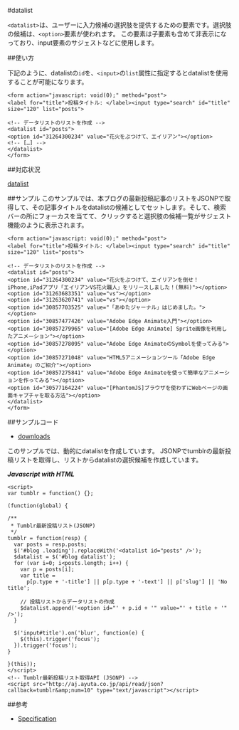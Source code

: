 #datalist

`<datalist>`は、ユーザーに入力候補の選択肢を提供するための要素です。選択肢の候補は、`<option>`要素が使われます。
この要素は子要素も含めて非表示になっており、input要素のサジェストなどに使用します。

##使い方

下記のように、datalistの`id`を、`<input>`の`list`属性に指定するとdatalistを使用することが可能になります。

```
<form action="javascript: void(0);" method="post">
<label for="title">投稿タイトル: </label><input type="search" id="title" size="120" list="posts">

<!-- データリストのリストを作成 -->
<datalist id="posts">
<option id="31264300234" value="花火をぶつけて、エイリアン"></option>
<!-- […] -->
</datalist>
</form>
```



##対応状況

[datalist](http://caniuse.com/#feat=datalist)

##サンプル
このサンプルでは、本ブログの最新投稿記事のリストをJSONPで取得して、その記事タイトルをdatalistの候補としてセットします。そして、検索バーの所にフォーカスを当てて、クリックすると選択肢の候補一覧がサジェスト機能のように表示されます。

```
<form action="javascript: void(0);" method="post">
<label for="title">投稿タイトル: </label><input type="search" id="title" size="120" list="posts">

<!-- データリストのリストを作成 -->
<datalist id="posts">
<option id="31264300234" value="花火をぶつけて、エイリアンを倒せ！iPhone,iPadアプリ「エイリアンVS花火職人」をリリースしました！(無料)"></option>
<option id="31263683351" value="vs"></option>
<option id="31263620741" value="vs"></option>
<option id="30857703525" value="「あゆたジャーナル」はじめました。"></option>
<option id="30857477426" value="Adobe Edge Animate入門"></option>
<option id="30857279965" value="[Adobe Edge Animate] Sprite画像を利用したアニメーション"></option>
<option id="30857278095" value="Adobe Edge AnimateのSymbolを使ってみる"></option>
<option id="30857271048" value="HTML5アニメーションツール「Adobe Edge Animate」のご紹介"></option>
<option id="30857275841" value="Adobe Edge Animateを使って簡単なアニメーションを作ってみる"></option>
<option id="30577164224" value="[PhantomJS]ブラウザを使わずにWebページの画面キャプチャを取る方法"></option>
</datalist>
</form>
```

##サンプルコード

- [downloads](http://ayuta-s-ooki.github.com/html5sampleworks/downloads/datalist.zip)

このサンプルでは、動的にdatalistを作成しています。
JSONPでtumblrの最新投稿リストを取得し、リストからdatalistの選択候補を作成しています。

***Javascript with HTML***

```
<script>
var tumblr = function() {};

(function(global) {

/**
 * Tumblr最新投稿リスト(JSONP)
 */
tumblr = function(resp) {
  var posts = resp.posts;
  $('#blog .loading').replaceWith('<datalist id="posts" />');
  $datalist = $('#blog datalist');
  for (var i=0; i<posts.length; i++) {
    var p = posts[i];
    var title =
      p[p.type + '-title'] || p[p.type + '-text'] || p['slug'] || 'No title';

    // 投稿リストからデータリストの作成
    $datalist.append('<option id="' + p.id + '" value="' + title + '" />');
  }

  $('input#title').on('blur', function(e) {
    $(this).trigger('focus');
  }).trigger('focus');
}

}(this));
</script>
<!-- Tumblr最新投稿リスト取得API (JSONP) -->
<script src="http://aj.ayuta.co.jp/api/read/json?callback=tumblr&amp;num=10" type="text/javascript"></script>
```


##参考

- [Specification](http://www.w3.org/TR/2011/WD-html5-20110525/the-button-element.html#the-datalist-element)
